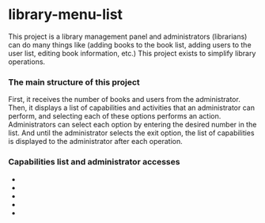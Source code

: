 # library-menu-list
This project is a library management panel and administrators (librarians) can do many things like (adding books to the book list, adding users to the user list, editing book information, etc.) This project exists to simplify library operations.

### The main structure of this project
First, it receives the number of books and users from the administrator. Then, it displays a list of capabilities and activities that an administrator can perform, and selecting each of these options performs an action. Administrators can select each option by entering the desired number in the list. And until the administrator selects the exit option, the list of capabilities is displayed to the administrator after each operation.

### Capabilities list and administrator accesses
+
+
+
+
+
